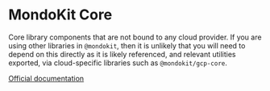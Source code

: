 # MondoKit Core

Core library components that are not bound to any cloud provider. If you are using other libraries in `@mondokit`, then it is unlikely that you will need to depend on
this directly as it is likely referenced, and relevant utilities exported, via cloud-specific libraries such as `@mondokit/gcp-core`. 

[Official documentation](https://mondokit.dev/packages/gcp-core.html)
